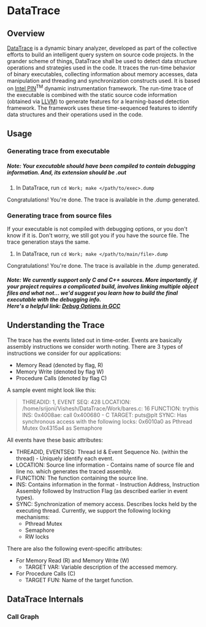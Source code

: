 
# DataTrace

## Overview
[DataTrace] is a dynamic binary analyzer, developed as part of the collective efforts to build an intelligent query system on source code projects. In the grander scheme of things, DataTrace shall be used to detect data structure operations and strategies used in the code.
It traces the run-time behavior of binary executables, collecting information about memory accesses, data manipulation and threading and synchronization constructs used. It is based on [Intel PIN]<sup>TM</sup> dynamic instrumentation framework.
The run-time trace of the executable is combined with the static source code information (obtained via [LLVM]) to generate features for a learning-based detection framework. The framework uses these time-sequenced features to identify data structures and their operations used in the code.

## Usage
### Generating trace from executable  
##### **Note: Your executable should have been compiled to contain debugging information. And, its extension should be .out**
1. In DataTrace, run `cd Work; make </path/to/exec>.dump`

Congratulations! You're done. The trace is available in the .dump generated.  
### Generating trace from source files
If your executable is not compiled with debugging options, or you don't know if it is. Don't worry, we still got you if you have the source file. The trace generation stays the same. 
1. In DataTrace, run `cd Work; make </path/to/main/file>.dump`

Congratulations! You're done. The trace is available in the .dump generated.  
##### **Note: We currently support only C and C++ sources. More importantly, if your project requires a complicated build, involves linking multiple object files and what not... we'd suggest you _learn_ how to build the final executable with the debugging info. <br/>Here's a helpful link: [Debug Options in GCC]**

## Understanding the Trace
The trace has the events listed out in time-order. 
Events are basically assembly instructions we consider worth noting. 
There are 3 types of instructions we consider for our applications:
* Memory Read (denoted by flag, R)
* Memory Write (denoted by flag W)
* Procedure Calls (denoted by flag C)

A sample event might look like this:
> THREADID: 1, EVENT SEQ: 428
> LOCATION: /home/srijoni/Vishesh/DataTrace/Work/bares.c: 16
> FUNCTION: trythis
> INS: 0x4008ae: call 0x400680 - C
> TARGET: puts@plt
> SYNC: Has synchronous access with the following locks:
> 0x6010a0 as Pthread Mutex
> 0x4315a4 as Semaphore

All events have these basic attributes:
* THREADID, EVENTSEQ: Thread Id & Event Sequence No. (within the thread) - Uniquely identify each event.
* LOCATION: Source line information - Contains name of source file and line no. which generates the traced assembly.
* FUNCTION: The function containing the source line. 
* INS: Contains information in the format - Instruction Address, Instruction Assembly followed by Instruction Flag (as described earlier in event types).
* SYNC: Synchronization of memory access. Describes locks held by the executing thread. Currently, we support the following locking mechanisms: 
	* Pthread Mutex
	* Semaphore
	* RW locks

There are also the following event-specific attributes:
* For Memory Read \(R\) and Memory Write (W)
	* TARGET VAR: Variable description of the accessed memory.
* For Procedure Calls \(C\)
	* TARGET FUN: Name of the target function.

## DataTrace Internals

### Call Graph

[DataTrace]: <https://github.com/TheGrayFrost/DataTrace>
[Intel PIN]: <https://software.intel.com/en-us/articles/pin-a-dynamic-binary-instrumentation-tool>
[LLVM]: <https://llvm.org/>
[Debug Options in GCC]: <https://gcc.gnu.org/onlinedocs/gcc/Debugging-Options.html>
